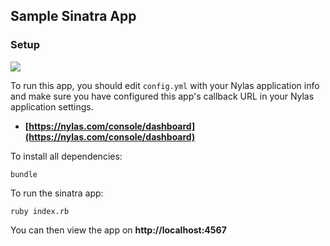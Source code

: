 ## Sample Sinatra App


### Setup

![](https://camo.githubusercontent.com/35923bd86a1464b04035e6f3b498455f42479244/687474703a2f2f692e696d6775722e636f6d2f5543464c4643632e706e67)

To run this app, you should edit `config.yml` with your Nylas application info and make sure you have configured this app's callback URL in your Nylas application settings.

- **[https://nylas.com/console/dashboard](https://nylas.com/console/dashboard)**

To install all dependencies:

```
bundle
```

To run the sinatra app:

```
ruby index.rb
```

You can then view the app on **http://localhost:4567**

